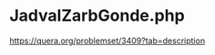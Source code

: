 # JadvalZarbGonde.php
https://quera.org/problemset/3409?tab=description
<?php
$n = (int)readline("Enter a number : ");
$m = $n + 1;
for($i = 1; $i < $m; $i++){
	echo PHP_EOL;
	for($j = 1; $j < $m; $j++){
		echo $i * $j." ";
	}
}

